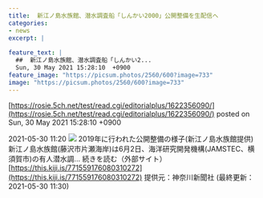 ```yaml
---
title:  新江ノ島水族館、潜水調査船「しんかい2000」公開整備を生配信へ  
categories:
- news
excerpt: |
  
feature_text: |
  ##  新江ノ島水族館、潜水調査船「しんかい2...
  Sun, 30 May 2021 15:28:10  +0900
feature_image: "https://picsum.photos/2560/600?image=733"
image: "https://picsum.photos/2560/600?image=733"
---
```


[https://rosie.5ch.net/test/read.cgi/editorialplus/1622356090/](https://rosie.5ch.net/test/read.cgi/editorialplus/1622356090/)
posted on Sun, 30 May 2021 15:28:10  +0900

<!--more-->

2021-05-30 11:20 ![](https://contents.oricon.co.jp/upimg/article/3/1530/1530588/detail/img400/682a4a7ba0cefb1e30276316851434ab5ca0c705b554d4e0ff2fe281db951572.jpg) 2019年に行われた公開整備の様子(新江ノ島水族館提供) 新江ノ島水族館(藤沢市片瀬海岸)は6月2日、海洋研究開発機構(JAMSTEC、横須賀市)の有人潜水調... 続きを読む（外部サイト） [https://this.kiji.is/771559176080310272](https://this.kiji.is/771559176080310272) 提供元：神奈川新聞社 (最終更新：2021-05-30 11:30)
